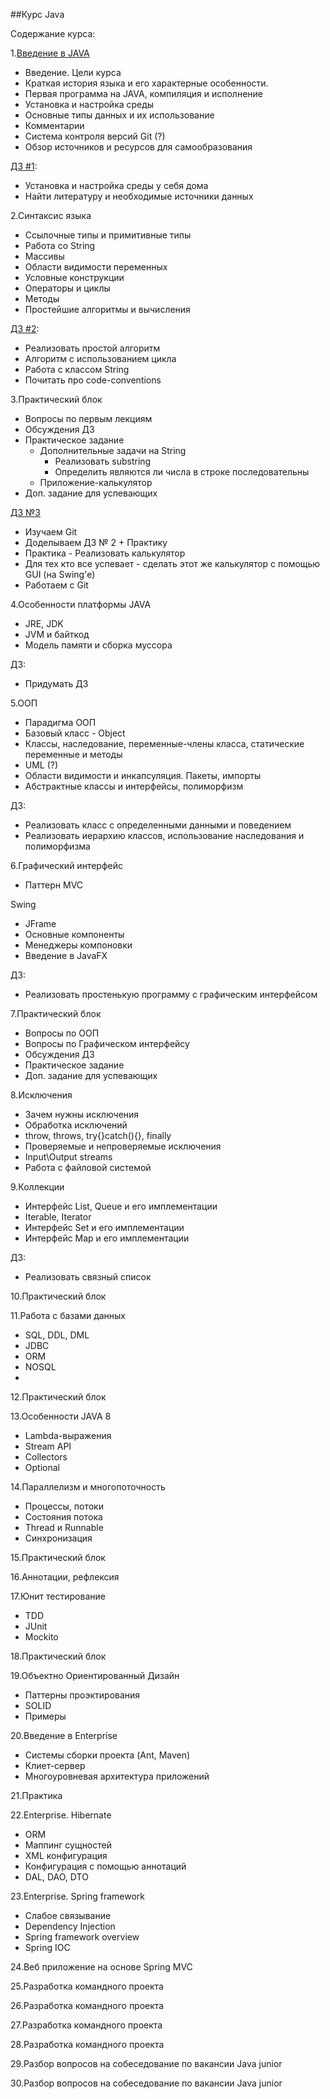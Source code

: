 ##Курс Java

Содержание курса:

1\.[Введение в JAVA](https://github.com/rxn1d/courses/blob/master/topic1/topic_1.md)
* Введение. Цели курса
* Краткая история языка и его характерные особенности.
* Первая программа на JAVA, компиляция и исполнение
* Установка и настройка среды
* Основные типы данных и их использование
* Комментарии
* Система контроля версий Git (?)
* Обзор источников и ресурсов для самообразования

[ДЗ #1](https://github.com/rxn1d/courses/blob/master/topic1/topic_1_home_work.md):
* Установка и настройка среды у себя дома
* Найти литературу и необходимые источники данных

2\.Синтаксис языка
* Ссылочные типы и примитивные типы
* Работа со String
* Массивы
* Области видимости переменных
* Условные конструкции
* Операторы и циклы
* Методы
* Простейшие алгоритмы и вычисления

[ДЗ #2](https://github.com/rxn1d/courses/blob/master/topic2/topic_2_home_work.md):
* Реализовать простой алгоритм
* Алгоритм с использованием цикла
* Работа с классом String
* Почитать про code-conventions

3\.Практический блок
* Вопросы по первым лекциям
* Обсуждения ДЗ
* Практическое задание
  - Дополнительные задачи на String
    + Реализовать substring
    + Определить являются ли числа в строке последовательны
  - Приложение-калькулятор
* Доп. задание для успевающих

[ДЗ №3](https://github.com/rxn1d/courses/blob/master/topic3/topic_2_home_work.md)
 * Изучаем Git
 * Доделываем ДЗ № 2 + Практику
 * Практика - Реализовать калькулятор
 * Для тех кто все успевает - сделать этот же калькулятор с помощью GUI (на Swing'e)
 * Работаем с Git

4\.Особенности платформы JAVA
* JRE, JDK
* JVM и байткод
* Модель памяти и сборка муссора

ДЗ:
* Придумать ДЗ

5\.ООП 
* Парадигма ООП
* Базовый класс - Object
* Классы, наследование, переменные-члены класса, статические переменные и методы
* UML (?)
* Области видимости и инкапсуляция. Пакеты, импорты
* Абстрактные классы и интерфейсы, полиморфизм

ДЗ:
* Реализовать класс с определенными данными и поведением
* Реализовать иерархию классов, использование наследования и полиморфизма

6\.Графический интерфейс
* Паттерн MVC

Swing
* JFrame
* Основные компоненты
* Менеджеры компоновки
* Введение в JavaFX

ДЗ:
* Реализовать простенькую программу с графическим интерфейсом

7\.Практический блок
* Вопросы по ООП
* Вопросы по Графическом интерфейсу
* Обсуждения ДЗ
* Практическое задание
* Доп. задание для успевающих

8\.Исключения
* Зачем нужны исключения
* Обработка исключений
* throw, throws, try{}catch(){}, finally
* Проверяемые и непроверяемые исключения
* Input\Output streams
* Работа с файловой системой

9\.Коллекции
* Интерфейс List, Queue и его имплементации
* Iterable, Iterator
* Интерфейс Set и его имплементации
* Интерфейс Map и его имплементации

ДЗ:
* Реализовать связный список

10\.Практический блок

11\.Работа с базами данных
* SQL, DDL, DML
* JDBC
* ORM
* NOSQL
* 
12\.Практический блок

13\.Особенности JAVA 8
* Lambda-выражения
* Stream API
* Collectors
* Optional

14\.Параллелизм и многопоточность
* Процессы, потоки
* Состояния потока
* Thread и Runnable
* Синхронизация

15\.Практический блок

16\.Аннотации, рефлексия

17\.Юнит тестирование
* TDD
* JUnit
* Mockito

18\.Практический блок

19\.Объектно Ориентированный Дизайн
* Паттерны проэктирования
* SOLID
* Примеры

20\.Введение в Enterprise
* Системы сборки проекта (Ant, Maven)
* Клиет-сервер
* Многоуровневая архитектура приложений

21\.Практика

22\.Enterprise. Hibernate
* ORM
* Маппинг сущностей
* XML конфигурация
* Конфигурация с помощью аннотаций
* DAL, DAO, DTO

23\.Enterprise. Spring framework
* Слабое связывание
* Dependency Injection
* Spring framework overview
* Spring IOC

24\.Веб приложение на основе Spring MVC

25\.Разработка командного проекта

26\.Разработка командного проекта

27\.Разработка командного проекта

28\.Разработка командного проекта

29\.Разбор вопросов на собеседование по вакансии Java junior

30\.Разбор вопросов на собеседование по вакансии Java junior












 




